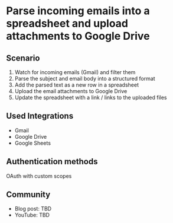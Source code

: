 # Parse incoming emails into a spreadsheet and upload attachments to Google Drive

## Scenario

1. Watch for incoming emails (Gmail) and filter them
2. Parse the subject and email body into a structured format
3. Add the parsed text as a new row in a spreadsheet
4. Upload the email attachments to Google Drive
5. Update the spreadsheet with a link / links to the uploaded files


## Used Integrations
* Gmail
* Google Drive
* Google Sheets

## Authentication methods

OAuth with custom scopes

## Community
* Blog post: TBD
* YouTube: TBD
